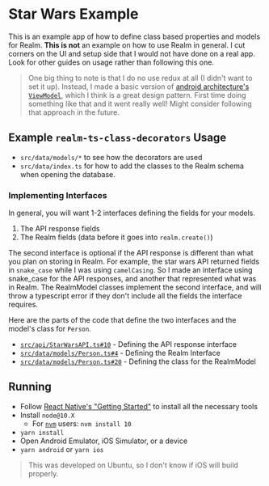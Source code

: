 # Star Wars Example

This is an example app of how to define class based properties and models for Realm. __This is not__ an example on how to use Realm in general. I cut corners on the UI and setup side that I would not have done on a real app. Look for other guides on usage rather than following this one.

> One big thing to note is that I do no use redux at all (I didn't want to set it up). Instead, I made a basic version of [android architecture's `ViewModel`](https://developer.android.com/topic/libraries/architecture/viewmodel), which I think is a great design pattern. First time doing something like that and it went really well! Might consider following that approach in the future.

## Example `realm-ts-class-decorators` Usage

- `src/data/models/*` to see how the decorators are used
- `src/data/index.ts` for how to add the classes to the Realm schema when opening the database.

### Implementing Interfaces

In general, you will want 1-2 interfaces defining the fields for your models.

1. The API response fields
2. The Realm fields (data before it goes into `realm.create()`)

The second interface is optional if the API response is different than what you plan on storing in Realm. For example, the star wars API returned fields in `snake_case` while I was using `camelCasing`. So I made an interface using snake_case for the API responses, and another that represented what was in Realm. The RealmModel classes implement the second interface, and will throw a typescript error if they don't include all the fields the interface requires.

Here are the parts of the code that define the two interfaces and the model's class for `Person`.

- [`src/api/StarWarsAPI.ts#10`](https://github.com/aklinker1/realm-ts-class-decorators/blob/d6a6f17c7b1f93abc3f39a50556fed7fb6dafcc4/example/src/api/StarWarsAPI.ts#L10) - Defining the API response interface
- [`src/data/models/Person.ts#4`](https://github.com/aklinker1/realm-ts-class-decorators/blob/d6a6f17c7b1f93abc3f39a50556fed7fb6dafcc4/example/src/data/models/Person.ts#L4) - Defining the Realm Interface
- [`src/data/models/Person.ts#20`](https://github.com/aklinker1/realm-ts-class-decorators/blob/d6a6f17c7b1f93abc3f39a50556fed7fb6dafcc4/example/src/data/models/Person.ts#L20) - Defining the class for the RealmModel

## Running

- Follow [React Native's "Getting Started"](https://facebook.github.io/react-native/docs/getting-started) to install all the necessary tools
- Install `node@10.X`
  - For [`nvm`](https://github.com/nvm-sh/nvm) users: `nvm install 10`
- `yarn install`
- Open Android Emulator, iOS Simulator, or a device
- `yarn android` or `yarn ios`

> This was developed on Ubuntu, so I don't know if iOS will build properly.
